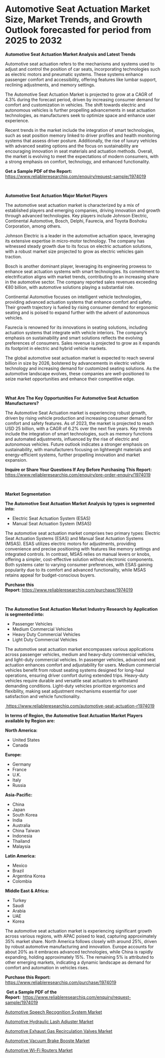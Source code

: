 <p><h1>Automotive Seat Actuation Market Size, Market Trends, and Growth Outlook forecasted for period from 2025 to 2032</h1></p><p><strong>Automotive Seat Actuation Market Analysis and Latest Trends</strong></p>
<p><p>Automotive seat actuation refers to the mechanisms and systems used to adjust and control the position of car seats, incorporating technologies such as electric motors and pneumatic systems. These systems enhance passenger comfort and accessibility, offering features like lumbar support, reclining adjustments, and memory settings. </p><p>The Automotive Seat Actuation Market is projected to grow at a CAGR of 4.3% during the forecast period, driven by increasing consumer demand for comfort and customization in vehicles. The shift towards electric and autonomous vehicles is further propelling advancements in seat actuation technologies, as manufacturers seek to optimize space and enhance user experience. </p><p>Recent trends in the market include the integration of smart technologies, such as seat position memory linked to driver profiles and health monitoring systems that assess driver posture. Additionally, the rise of luxury vehicles with advanced seating options and the focus on sustainability are encouraging innovation in seat materials and actuation methods. Overall, the market is evolving to meet the expectations of modern consumers, with a strong emphasis on comfort, technology, and enhanced functionality.</p></p>
<p><strong>Get a Sample PDF of the Report:&nbsp;</strong> <a href="https://www.reliableresearchiq.com/enquiry/request-sample/1974019?utm_campaign=1082&utm_medium=2&utm_source=Github&utm_content=ia&utm_term=31032025&utm_id=automotive-seat-actuation">https://www.reliableresearchiq.com/enquiry/request-sample/1974019</a></p>
<p>&nbsp;</p>
<p><strong>Automotive Seat Actuation Major Market Players</strong></p>
<p><p>The automotive seat actuation market is characterized by a mix of established players and emerging companies, driving innovation and growth through advanced technologies. Key players include Johnson Electric, Continental Automotive, Bosch, Delphi, Faurecia, and Toyota Boshoku Corporation, among others.</p><p>Johnson Electric is a leader in the automotive actuation space, leveraging its extensive expertise in micro-motor technology. The company has witnessed steady growth due to its focus on electric actuation solutions, with a robust market size projected to grow as electric vehicles gain traction.</p><p>Bosch is another dominant player, leveraging its engineering prowess to enhance seat actuation systems with smart technologies. Its commitment to electrification aligns with market trends, contributing to an increasing share in the automotive sector. The company reported sales revenues exceeding €80 billion, with automotive solutions playing a substantial role.</p><p>Continental Automotive focuses on intelligent vehicle technologies, providing advanced actuation systems that enhance comfort and safety. Their growth trajectory is fueled by rising consumer demand for ergonomic seating and is poised to expand further with the advent of autonomous vehicles.</p><p>Faurecia is renowned for its innovations in seating solutions, including actuation systems that integrate with vehicle interiors. The company’s emphasis on sustainability and smart solutions reflects the evolving preferences of consumers. Sales revenue is projected to grow as it expands its footprint in electric and hybrid vehicle markets.</p><p>The global automotive seat actuation market is expected to reach several billion in size by 2026, bolstered by advancements in electric vehicle technology and increasing demand for customized seating solutions. As the automotive landscape evolves, these companies are well-positioned to seize market opportunities and enhance their competitive edge.</p></p>
<p>&nbsp;</p>
<p><strong>What Are The Key Opportunities For Automotive Seat Actuation Manufacturers?</strong></p>
<p><p>The Automotive Seat Actuation market is experiencing robust growth, driven by rising vehicle production and increasing consumer demand for comfort and safety features. As of 2023, the market is projected to reach USD 25 billion, with a CAGR of 6.2% over the next five years. Key trends include the integration of smart technologies, such as memory functions and automated adjustments, influenced by the rise of electric and autonomous vehicles. Future outlook indicates a stronger emphasis on sustainability, with manufacturers focusing on lightweight materials and energy-efficient systems, further propelling innovation and market expansion.</p></p>
<p><strong>Inquire or Share Your Questions If Any Before Purchasing This Report:</strong> <a href="https://www.reliableresearchiq.com/enquiry/pre-order-enquiry/1974019?utm_campaign=1082&utm_medium=2&utm_source=Github&utm_content=ia&utm_term=31032025&utm_id=automotive-seat-actuation">https://www.reliableresearchiq.com/enquiry/pre-order-enquiry/1974019</a></p>
<p>&nbsp;</p>
<p><strong>Market Segmentation</strong></p>
<p><strong>The Automotive Seat Actuation Market Analysis by types is segmented into:</strong></p>
<p><ul><li>Electric Seat Actuation System (ESAS)</li><li>Manual Seat Actuation System (MSAS)</li></ul></p>
<p><p>The automotive seat actuation market comprises two primary types: Electric Seat Actuation Systems (ESAS) and Manual Seat Actuation Systems (MSAS). ESAS utilizes electric motors for adjustments, providing convenience and precise positioning with features like memory settings and integrated controls. In contrast, MSAS relies on manual levers or knobs, offering a simpler, cost-effective solution without electronic components. Both systems cater to varying consumer preferences, with ESAS gaining popularity due to its comfort and advanced functionality, while MSAS retains appeal for budget-conscious buyers.</p></p>
<p><strong>Purchase this Report:&nbsp;</strong><a href="https://www.reliableresearchiq.com/purchase/1974019?utm_campaign=1082&utm_medium=2&utm_source=Github&utm_content=ia&utm_term=31032025&utm_id=automotive-seat-actuation">https://www.reliableresearchiq.com/purchase/1974019</a></p>
<p>&nbsp;</p>
<p><strong>The Automotive Seat Actuation Market Industry Research by Application is segmented into:</strong></p>
<p><ul><li>Passenger Vehicles</li><li>Medium Commercial Vehicles</li><li>Heavy Duty Commercial Vehicles</li><li>Light Duty Commercial Vehicles</li></ul></p>
<p><p>The automotive seat actuation market encompasses various applications across passenger vehicles, medium and heavy-duty commercial vehicles, and light-duty commercial vehicles. In passenger vehicles, advanced seat actuation enhances comfort and adjustability for users. Medium commercial vehicles benefit from robust seating systems designed for long-haul operations, ensuring driver comfort during extended trips. Heavy-duty vehicles require durable and versatile seat actuators to withstand demanding conditions. Light-duty vehicles prioritize ergonomics and flexibility, making seat adjustment mechanisms essential for user satisfaction and vehicle functionality.</p></p>
<p><a href="https://www.reliableresearchiq.com/automotive-seat-actuation-r1974019?utm_campaign=1082&utm_medium=2&utm_source=Github&utm_content=ia&utm_term=31032025&utm_id=automotive-seat-actuation">&nbsp;https://www.reliableresearchiq.com/automotive-seat-actuation-r1974019</a></p>
<p><strong>In terms of Region, the Automotive Seat Actuation Market Players available by Region are:</strong></p>
<p>
    <p> <strong> North America: </strong>
        <ul>
            <li>United States</li>
            <li>Canada</li>
        </ul>
        </p> 
    <p> <strong> Europe: </strong>
        <ul>
            <li>Germany</li>
            <li>France</li>
            <li>U.K.</li>
            <li>Italy</li>
            <li>Russia</li>
        </ul>
        </p> 
    <p> <strong> Asia-Pacific: </strong>
        <ul>
            <li>China</li>
            <li>Japan</li>
            <li>South Korea</li>
            <li>India</li>
            <li>Australia</li>
            <li>China Taiwan</li>
            <li>Indonesia</li>
            <li>Thailand</li>
            <li>Malaysia</li>
        </ul>
        </p> 
    <p> <strong> Latin America: </strong>
        <ul>
            <li>Mexico</li>
            <li>Brazil</li>
            <li>Argentina Korea</li>
            <li>Colombia</li>
        </ul>
        </p> 
    <p> <strong> Middle East & Africa: </strong>
        <ul>
            <li>Turkey</li>
            <li>Saudi</li>
            <li>Arabia</li>
            <li>UAE</li>
            <li>Korea</li>
        </ul>
    </p>
    </p>
<p><p>The automotive seat actuation market is experiencing significant growth across various regions, with APAC poised to lead, capturing approximately 35% market share. North America follows closely with around 25%, driven by robust automotive manufacturing and innovation. Europe accounts for about 20% as it embraces advanced technologies, while China is rapidly expanding, holding approximately 15%. The remaining 5% is attributed to other emerging markets, indicating a dynamic landscape as demand for comfort and automation in vehicles rises.</p></p>
<p><strong>Purchase this Report: </strong><a href="https://www.reliableresearchiq.com/purchase/1974019?utm_campaign=1082&utm_medium=2&utm_source=Github&utm_content=ia&utm_term=31032025&utm_id=automotive-seat-actuation">https://www.reliableresearchiq.com/purchase/1974019</a></p>
<p>&nbsp;<strong>Get a Sample PDF of the Report:&nbsp;&nbsp;</strong><a href="https://www.reliableresearchiq.com/enquiry/request-sample/1974019?utm_campaign=1082&utm_medium=2&utm_source=Github&utm_content=ia&utm_term=31032025&utm_id=automotive-seat-actuation">https://www.reliableresearchiq.com/enquiry/request-sample/1974019</a></p>
<p><strong></strong></p>
<p><p><a href="https://github.com/monacaquddus/Market-Research-Report-List-1/blob/main/automotive-speech-recognition-system-market.md?utm_campaign=1082&utm_medium=2&utm_source=Github&utm_content=ia&utm_term=31032025&utm_id=automotive-seat-actuation">Automotive Speech Recognition System Market</a></p><p><a href="https://github.com/owaysusing/Market-Research-Report-List-1/blob/main/automotive-hydraulic-lash-adjuster-market.md?utm_campaign=1082&utm_medium=2&utm_source=Github&utm_content=ia&utm_term=31032025&utm_id=automotive-seat-actuation">Automotive Hydraulic Lash Adjuster Market</a></p><p><a href="https://github.com/mgapeak/Market-Research-Report-List-1/blob/main/automotive-exhaust-gas-recirculation-valves-market.md?utm_campaign=1082&utm_medium=2&utm_source=Github&utm_content=ia&utm_term=31032025&utm_id=automotive-seat-actuation">Automotive Exhaust Gas Recirculation Valves Market</a></p><p><a href="https://github.com/aijazdeitzbq/Market-Research-Report-List-1/blob/main/automotive-vacuum-brake-booste-market.md?utm_campaign=1082&utm_medium=2&utm_source=Github&utm_content=ia&utm_term=31032025&utm_id=automotive-seat-actuation">Automotive Vacuum Brake Booste Market</a></p><p><a href="https://github.com/gambokaiohjr/Market-Research-Report-List-1/blob/main/automotive-wi-fi-routers-market.md?utm_campaign=1082&utm_medium=2&utm_source=Github&utm_content=ia&utm_term=31032025&utm_id=automotive-seat-actuation">Automotive Wi-Fi Routers Market</a></p></p>